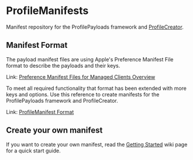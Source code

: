 # ProfileManifests
Manifest repository for the ProfilePayloads framework and [ProfileCreator](https://github.com/erikberglund/ProfileCreator).

## Manifest Format
The payload manifest files are using Apple's Preference Manifest File format to describe the payloads and their keys.

Link: [Preference Manifest Files for Managed Clients Overview](https://developer.apple.com/library/archive/documentation/MacOSXServer/Conceptual/Preference_Manifest_Files/Preface/Preface.html)


To meet all required functionality that format has been extended with more keys and options. Use this reference to create manifests for the ProfilePayloads framework and ProfileCreator.

Link: [ProfileManifest Format](https://github.com/erikberglund/ProfileManifests/wiki/Manifest-Format)

## Create your own manifest

If you want to create your own manifest, read the [Getting Started](https://github.com/erikberglund/ProfileManifests/wiki/Getting-Started) wiki page for a quick start guide.
